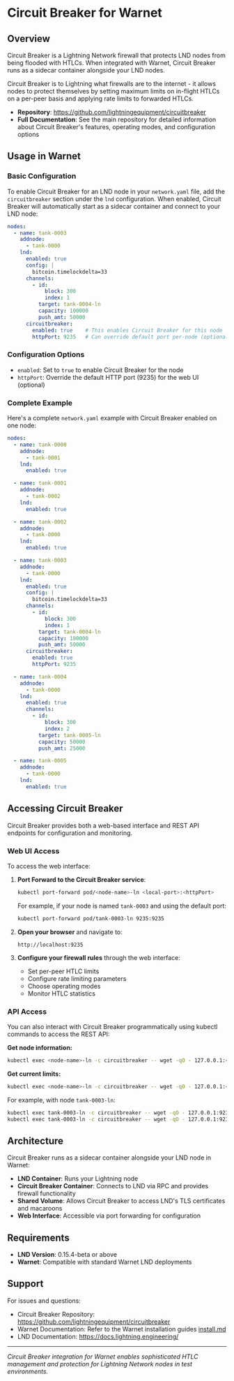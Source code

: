 # Circuit Breaker for Warnet

## Overview

Circuit Breaker is a Lightning Network firewall that protects LND nodes from being flooded with HTLCs. When integrated with Warnet, Circuit Breaker runs as a sidecar container alongside your LND nodes.

Circuit Breaker is to Lightning what firewalls are to the internet - it allows nodes to protect themselves by setting maximum limits on in-flight HTLCs on a per-peer basis and applying rate limits to forwarded HTLCs.

* **Repository**: https://github.com/lightningequipment/circuitbreaker
* **Full Documentation**: See the main repository for detailed information about Circuit Breaker's features, operating modes, and configuration options

## Usage in Warnet

### Basic Configuration

To enable Circuit Breaker for an LND node in your `network.yaml` file, add the `circuitbreaker` section under the `lnd` configuration. When enabled, Circuit Breaker will automatically start as a sidecar container and connect to your LND node:

```yaml
nodes:
  - name: tank-0003
    addnode:
      - tank-0000
    lnd:
      enabled: true
      config: |
        bitcoin.timelockdelta=33
      channels:
        - id:
            block: 300
            index: 1
          target: tank-0004-ln
          capacity: 100000
          push_amt: 50000
      circuitbreaker:
        enabled: true    # This enables Circuit Breaker for this node
        httpPort: 9235   # Can override default port per-node (optional)
```

### Configuration Options

- `enabled`: Set to `true` to enable Circuit Breaker for the node
- `httpPort`: Override the default HTTP port (9235) for the web UI (optional)

### Complete Example

Here's a complete `network.yaml` example with Circuit Breaker enabled on one node:

```yaml
nodes:
  - name: tank-0000
    addnode:
      - tank-0001
    lnd:
      enabled: true

  - name: tank-0001
    addnode:
      - tank-0002
    lnd:
      enabled: true

  - name: tank-0002
    addnode:
      - tank-0000
    lnd:
      enabled: true

  - name: tank-0003
    addnode:
      - tank-0000
    lnd:
      enabled: true
      config: |
        bitcoin.timelockdelta=33
      channels:
        - id:
            block: 300
            index: 1
          target: tank-0004-ln
          capacity: 100000
          push_amt: 50000
      circuitbreaker:
        enabled: true
        httpPort: 9235

  - name: tank-0004
    addnode:
      - tank-0000
    lnd:
      enabled: true
      channels:
        - id:
            block: 300
            index: 2
          target: tank-0005-ln
          capacity: 50000
          push_amt: 25000

  - name: tank-0005
    addnode:
      - tank-0000
    lnd:
      enabled: true
```

## Accessing Circuit Breaker

Circuit Breaker provides both a web-based interface and REST API endpoints for configuration and monitoring.

### Web UI Access

To access the web interface:

1. **Port Forward to the Circuit Breaker service**:
   ```bash
   kubectl port-forward pod/<node-name>-ln <local-port>:<httpPort>
   ```
   
   For example, if your node is named `tank-0003` and using the default port:
   ```bash
   kubectl port-forward pod/tank-0003-ln 9235:9235
   ```

2. **Open your browser** and navigate to:
   ```
   http://localhost:9235
   ```

3. **Configure your firewall rules** through the web interface:
   - Set per-peer HTLC limits
   - Configure rate limiting parameters
   - Choose operating modes
   - Monitor HTLC statistics

### API Access

You can also interact with Circuit Breaker programmatically using kubectl commands to access the REST API:

**Get node information:**
```bash
kubectl exec <node-name>-ln -c circuitbreaker -- wget -qO - 127.0.0.1:<httpPort>/api/info
```

**Get current limits:**
```bash
kubectl exec <node-name>-ln -c circuitbreaker -- wget -qO - 127.0.0.1:<httpPort>/api/limits
```

For example, with node `tank-0003-ln`:
```bash
kubectl exec tank-0003-ln -c circuitbreaker -- wget -qO - 127.0.0.1:9235/api/info
kubectl exec tank-0003-ln -c circuitbreaker -- wget -qO - 127.0.0.1:9235/api/limits
```

## Architecture

Circuit Breaker runs as a sidecar container alongside your LND node in Warnet:
- **LND Container**: Runs your Lightning node
- **Circuit Breaker Container**: Connects to LND via RPC and provides firewall functionality
- **Shared Volume**: Allows Circuit Breaker to access LND's TLS certificates and macaroons
- **Web Interface**: Accessible via port forwarding for configuration

## Requirements

- **LND Version**: 0.15.4-beta or above
- **Warnet**: Compatible with standard Warnet LND deployments

## Support

For issues and questions:
- Circuit Breaker Repository: https://github.com/lightningequipment/circuitbreaker
- Warnet Documentation: Refer to the Warnet installation guides [install.md](install.md)
- LND Documentation: https://docs.lightning.engineering/

---

*Circuit Breaker integration for Warnet enables sophisticated HTLC management and protection for Lightning Network nodes in test environments.*